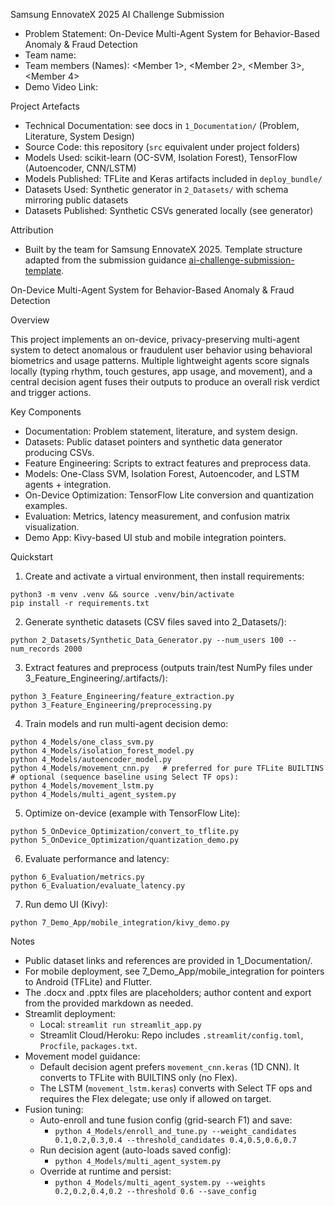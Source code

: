 Samsung EnnovateX 2025 AI Challenge Submission

- Problem Statement: On-Device Multi-Agent System for Behavior-Based Anomaly & Fraud Detection
- Team name: <Your Team Name>
- Team members (Names): <Member 1>, <Member 2>, <Member 3>, <Member 4>
- Demo Video Link: <YouTube URL>

Project Artefacts

- Technical Documentation: see docs in `1_Documentation/` (Problem, Literature, System Design)
- Source Code: this repository (`src` equivalent under project folders)
- Models Used: scikit-learn (OC-SVM, Isolation Forest), TensorFlow (Autoencoder, CNN/LSTM)
- Models Published: TFLite and Keras artifacts included in `deploy_bundle/`
- Datasets Used: Synthetic generator in `2_Datasets/` with schema mirroring public datasets
- Datasets Published: Synthetic CSVs generated locally (see generator)

Attribution

- Built by the team for Samsung EnnovateX 2025. Template structure adapted from the submission guidance [ai-challenge-submission-template](https://github.com/ennovatex-io/ai-challenge-submission-template).

On-Device Multi-Agent System for Behavior-Based Anomaly & Fraud Detection

Overview

This project implements an on-device, privacy-preserving multi-agent system to detect anomalous or fraudulent user behavior using behavioral biometrics and usage patterns. Multiple lightweight agents score signals locally (typing rhythm, touch gestures, app usage, and movement), and a central decision agent fuses their outputs to produce an overall risk verdict and trigger actions.

Key Components

- Documentation: Problem statement, literature, and system design.
- Datasets: Public dataset pointers and synthetic data generator producing CSVs.
- Feature Engineering: Scripts to extract features and preprocess data.
- Models: One-Class SVM, Isolation Forest, Autoencoder, and LSTM agents + integration.
- On-Device Optimization: TensorFlow Lite conversion and quantization examples.
- Evaluation: Metrics, latency measurement, and confusion matrix visualization.
- Demo App: Kivy-based UI stub and mobile integration pointers.

Quickstart

1. Create and activate a virtual environment, then install requirements:

```
python3 -m venv .venv && source .venv/bin/activate
pip install -r requirements.txt
```

2. Generate synthetic datasets (CSV files saved into 2_Datasets/):

```
python 2_Datasets/Synthetic_Data_Generator.py --num_users 100 --num_records 2000
```

3. Extract features and preprocess (outputs train/test NumPy files under 3_Feature_Engineering/.artifacts/):

```
python 3_Feature_Engineering/feature_extraction.py
python 3_Feature_Engineering/preprocessing.py
```

4. Train models and run multi-agent decision demo:

```
python 4_Models/one_class_svm.py
python 4_Models/isolation_forest_model.py
python 4_Models/autoencoder_model.py
python 4_Models/movement_cnn.py   # preferred for pure TFLite BUILTINS
# optional (sequence baseline using Select TF ops):
python 4_Models/movement_lstm.py
python 4_Models/multi_agent_system.py
```

5. Optimize on-device (example with TensorFlow Lite):

```
python 5_OnDevice_Optimization/convert_to_tflite.py
python 5_OnDevice_Optimization/quantization_demo.py
```

6. Evaluate performance and latency:

```
python 6_Evaluation/metrics.py
python 6_Evaluation/evaluate_latency.py
```

7. Run demo UI (Kivy):

```
python 7_Demo_App/mobile_integration/kivy_demo.py
```

Notes

- Public dataset links and references are provided in 1_Documentation/.
- For mobile deployment, see 7_Demo_App/mobile_integration for pointers to Android (TFLite) and Flutter.
- The .docx and .pptx files are placeholders; author content and export from the provided markdown as needed.
- Streamlit deployment:
  - Local: `streamlit run streamlit_app.py`
  - Streamlit Cloud/Heroku: Repo includes `.streamlit/config.toml`, `Procfile`, `packages.txt`.
- Movement model guidance:
  - Default decision agent prefers `movement_cnn.keras` (1D CNN). It converts to TFLite with BUILTINS only (no Flex).
  - The LSTM (`movement_lstm.keras`) converts with Select TF ops and requires the Flex delegate; use only if allowed on target.
- Fusion tuning:
  - Auto-enroll and tune fusion config (grid-search F1) and save:
    - `python 4_Models/enroll_and_tune.py --weight_candidates 0.1,0.2,0.3,0.4 --threshold_candidates 0.4,0.5,0.6,0.7`
  - Run decision agent (auto-loads saved config):
    - `python 4_Models/multi_agent_system.py`
  - Override at runtime and persist:
    - `python 4_Models/multi_agent_system.py --weights 0.2,0.2,0.4,0.2 --threshold 0.6 --save_config`


